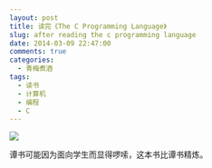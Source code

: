 ```yaml
---
layout: post
title: 读完《The C Programming Language》
slug: after reading the c programming language
date: 2014-03-09 22:47:00
comments: true
categories:
  - 青梅煮酒
tags:
  - 读书
  - 计算机
  - 编程
  - C
---
```


![](http://pic.yupoo.com/leninlee/DASqD5IQ/medish.jpg)

谭书可能因为面向学生而显得啰嗦，这本书比谭书精炼。
